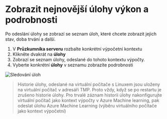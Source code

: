 # <a name="view-recent-job-performance-and-details"></a>Zobrazit nejnovější úlohy výkon a podrobnosti
Po odeslání úlohy se zobrazí se seznam úloh, které chcete zobrazit jejich stav, doba trvání a další.

1. V **Průzkumníka serveru** rozbalte konkrétní výpočetní kontextu 
1. Klikněte dvakrát na **úlohy**
1. Zobrazí se seznam úlohy, odeslané do tohoto kontextu výpočty. 
1. Vyberte konkrétní **úlohy** v seznamu zobrazíte podrobnosti

![Sledování úloh](media\job-details\monitor-jobs.png)

> Historie úlohy, odeslané na virtuální počítače s Linuxem jsou uloženy na virtuální počítač v adresáři TMP. Proto vždy, když se po restartu je zrušeno historie úlohy. Pro trvalé záznam historii úlohy nakonfigurujte virtuální počítač jako kontext výpočty v Azure Machine learning, pak odeslat úlohu Azure Machine Learning (výběru virtuálního počítače jako kontext výpočetní)